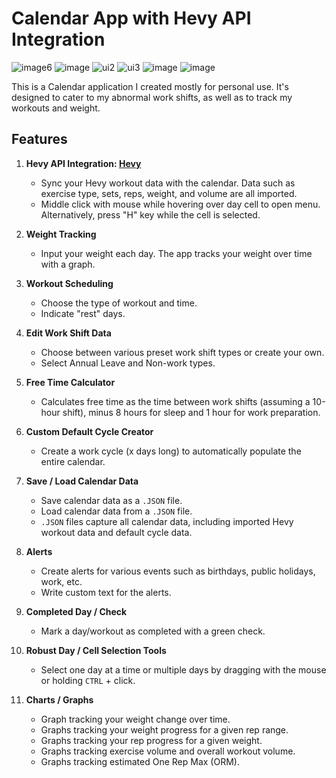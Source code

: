 # Calendar App with Hevy API Integration

![image6](https://github.com/user-attachments/assets/0049d1fb-3a8e-4f5f-b74f-75ccf688542f)
![image](https://github.com/user-attachments/assets/2c7ac02d-104f-4c8f-a213-9b81365f7716)
![ui2](https://github.com/user-attachments/assets/44b37bdc-5b48-4258-9b7c-27c86b66a16f)
![ui3](https://github.com/user-attachments/assets/82e943ee-54f9-4c19-ae38-eb58a1acd97d)
![image](https://github.com/user-attachments/assets/e4bd00ed-ae97-4954-9ea0-48393c5cb101)
![image](https://github.com/user-attachments/assets/43a7d14b-b810-4811-b71d-78a1d199089b)


This is a Calendar application I created mostly for personal use. It's designed to cater to my abnormal work shifts, as well as to track my workouts and weight.

## Features

1. **Hevy API Integration: [Hevy](https://www.hevyapp.com/)**
   - Sync your Hevy workout data with the calendar. Data such as exercise type, sets, reps, weight, and volume are all imported.
   - Middle click with mouse while hovering over day cell to open menu. Alternatively, press "H" key while the cell is selected.

2. **Weight Tracking**
   - Input your weight each day. The app tracks your weight over time with a graph.

3. **Workout Scheduling**
   - Choose the type of workout and time.
   - Indicate "rest" days.

4. **Edit Work Shift Data**
   - Choose between various preset work shift types or create your own.
   - Select Annual Leave and Non-work types.

5. **Free Time Calculator**
   - Calculates free time as the time between work shifts (assuming a 10-hour shift), minus 8 hours for sleep and 1 hour for work preparation.

6. **Custom Default Cycle Creator**
   - Create a work cycle (x days long) to automatically populate the entire calendar.

7. **Save / Load Calendar Data**
   - Save calendar data as a `.JSON` file.
   - Load calendar data from a `.JSON` file.
   - `.JSON` files capture all calendar data, including imported Hevy workout data and default cycle data.

8. **Alerts**
   - Create alerts for various events such as birthdays, public holidays, work, etc.
   - Write custom text for the alerts.

9. **Completed Day / Check**
   - Mark a day/workout as completed with a green check.

10. **Robust Day / Cell Selection Tools**
    - Select one day at a time or multiple days by dragging with the mouse or holding `CTRL` + click.

11. **Charts / Graphs**
    - Graph tracking your weight change over time.
    - Graphs tracking your weight progress for a given rep range.
    - Graphs tracking your rep progress for a given weight.
    - Graphs tracking exercise volume and overall workout volume.
    - Graphs tracking estimated One Rep Max (ORM).
